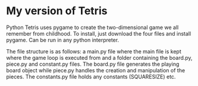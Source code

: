 # My version of Tetris

Python Tetris uses pygame to create the two-dimensional game we all remember from childhood. To install, just download the four files and install pygame.
Can be run in any python interpreter.

The file structure is as follows: a main.py file where the main file is kept where the game loop is executed from and a folder containing the board.py, 
piece.py and constant.py files. The board.py file generates the playing board object while piece.py handles the creation and manipulation of the pieces. 
The constants.py file holds any constants (SQUARESIZE) etc.

